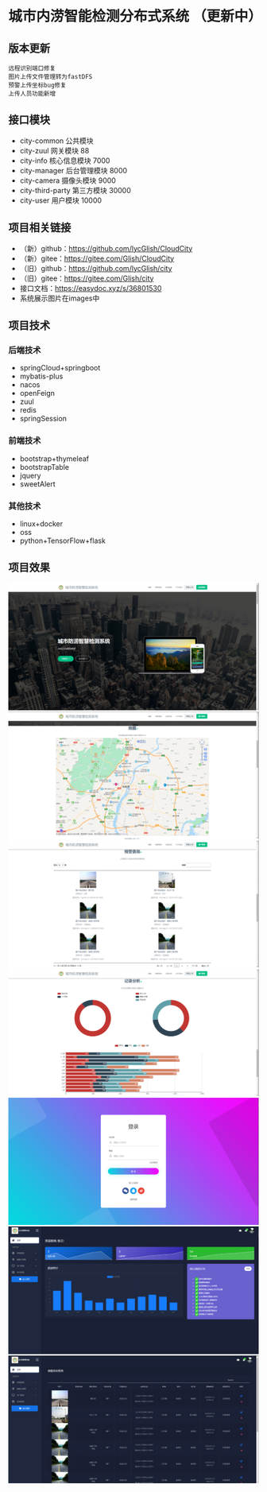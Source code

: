 # 城市内涝智能检测分布式系统 （更新中）  

## 版本更新  

    远程识别端口修复  
    图片上传文件管理转为fastDFS  
    预警上传坐标bug修复  
    上传人员功能新增  

## 接口模块  

 * city-common          公共模块        
 * city-zuul            网关模块               88  
 * city-info            核心信息模块          7000  
 * city-manager         后台管理模块          8000  
 * city-camera          摄像头模块            9000  
 * city-third-party     第三方模块           30000  
 * city-user            用户模块             10000

## 项目相关链接  

 * （新）github：https://github.com/lycGlish/CloudCity  
 * （新）gitee：https://gitee.com/Glish/CloudCity  
 * （旧）github：https://github.com/lycGlish/city  
 * （旧）gitee：https://gitee.com/Glish/city  
 * 接口文档：https://easydoc.xyz/s/36801530  
 * 系统展示图片在images中  

## 项目技术

### 后端技术  

 *  springCloud+springboot  
 *  mybatis-plus  
 *  nacos  
 *  openFeign  
 *  zuul  
 *  redis  
 *  springSession  
 
### 前端技术  

 *  bootstrap+thymeleaf  
 *  bootstrapTable  
 *  jquery  
 *  sweetAlert  

### 其他技术  

 *  linux+docker  
 *  oss  
 *  python+TensorFlow+flask  
 
## 项目效果  

![image](https://github.com/lycGlish/CloudCity/blob/master/images/infoIndex-1.png)
![image](https://github.com/lycGlish/CloudCity/blob/master/images/infoMap.png)
![image](https://github.com/lycGlish/CloudCity/blob/master/images/infoMessage.png)
![image](https://github.com/lycGlish/CloudCity/blob/master/images/infoAnalysis.png)
![image](https://github.com/lycGlish/CloudCity/blob/master/images/login.png)
![image](https://github.com/lycGlish/CloudCity/blob/master/images/backgroundIndex.png)
![image](https://github.com/lycGlish/CloudCity/blob/master/images/backgroundInfo.png)